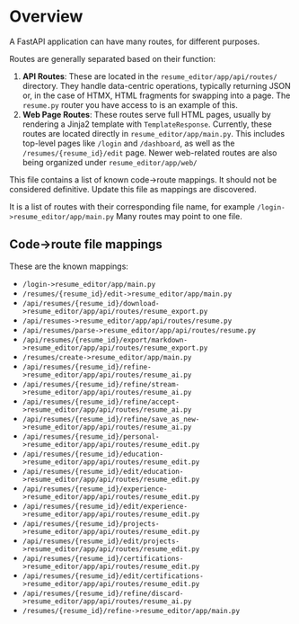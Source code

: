 # Overview

A FastAPI application can have many routes, for different purposes.

Routes are generally separated based on their function:

1.  **API Routes**: These are located in the `resume_editor/app/api/routes/` directory. They handle data-centric operations, typically returning JSON or, in the case of HTMX, HTML fragments for swapping into a page. The `resume.py` router you have access to is an example of this.
2.  **Web Page Routes**: These routes serve full HTML pages, usually by rendering a Jinja2 template with `TemplateResponse`. Currently, these routes are located directly in `resume_editor/app/main.py`. This includes top-level pages like `/login` and `/dashboard`, as well as the `/resumes/{resume_id}/edit` page. Newer web-related routes are also being organized under `resume_editor/app/web/`

This file contains a list of known code->route mappings. It should not be considered definitive. Update this file as mappings are discovered.

It is a list of routes with their corresponding file name, for example `/login->resume_editor/app/main.py`
Many routes may point to one file.

## Code->route file mappings

These are the known mappings:
- `/login->resume_editor/app/main.py`
- `/resumes/{resume_id}/edit->resume_editor/app/main.py`
- `/api/resumes/{resume_id}/download->resume_editor/app/api/routes/resume_export.py`
- `/api/resumes->resume_editor/app/api/routes/resume.py`
- `/api/resumes/parse->resume_editor/app/api/routes/resume.py`
- `/api/resumes/{resume_id}/export/markdown->resume_editor/app/api/routes/resume_export.py`
- `/resumes/create->resume_editor/app/main.py`
- `/api/resumes/{resume_id}/refine->resume_editor/app/api/routes/resume_ai.py`
- `/api/resumes/{resume_id}/refine/stream->resume_editor/app/api/routes/resume_ai.py`
- `/api/resumes/{resume_id}/refine/accept->resume_editor/app/api/routes/resume_ai.py`
- `/api/resumes/{resume_id}/refine/save_as_new->resume_editor/app/api/routes/resume_ai.py`
- `/api/resumes/{resume_id}/personal->resume_editor/app/api/routes/resume_edit.py`
- `/api/resumes/{resume_id}/education->resume_editor/app/api/routes/resume_edit.py`
- `/api/resumes/{resume_id}/edit/education->resume_editor/app/api/routes/resume_edit.py`
- `/api/resumes/{resume_id}/experience->resume_editor/app/api/routes/resume_edit.py`
- `/api/resumes/{resume_id}/edit/experience->resume_editor/app/api/routes/resume_edit.py`
- `/api/resumes/{resume_id}/projects->resume_editor/app/api/routes/resume_edit.py`
- `/api/resumes/{resume_id}/edit/projects->resume_editor/app/api/routes/resume_edit.py`
- `/api/resumes/{resume_id}/certifications->resume_editor/app/api/routes/resume_edit.py`
- `/api/resumes/{resume_id}/edit/certifications->resume_editor/app/api/routes/resume_edit.py`
- `/api/resumes/{resume_id}/refine/discard->resume_editor/app/api/routes/resume_ai.py`
- `/resumes/{resume_id}/refine->resume_editor/app/main.py`
